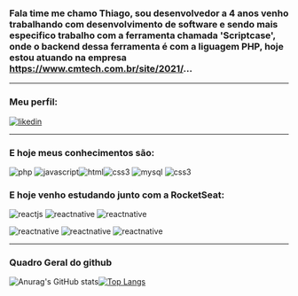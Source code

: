 ### Fala time me chamo Thiago, sou desenvolvedor a 4 anos venho trabalhando com desenvolvimento de software e sendo mais especifico trabalho com a ferramenta chamada 'Scriptcase', onde o backend dessa ferramenta é com a liguagem PHP, hoje estou atuando na empresa https://www.cmtech.com.br/site/2021/...

<hr>

### Meu perfil:

[![likedin](https://img.shields.io/badge/LinkedIn-0077B5?style=for-the-badge&logo=linkedin&logoColor=white)](https://www.linkedin.com/in/thiagojosedasilva/)

<hr>

### E hoje meus conhecimentos são:

![php](https://img.shields.io/badge/PHP-777BB4?style=for-the-badge&logo=php&logoColor=white)
![javascript](https://img.shields.io/badge/JavaScript-F7DF1E?style=for-the-badge&logo=javascript&logoColor=black)![html](https://img.shields.io/badge/HTML5-E34F26?style=for-the-badge&logo=html5&logoColor=white)![css3](https://img.shields.io/badge/CSS3-1572B6?style=for-the-badge&logo=css3&logoColor=white)
![mysql](https://img.shields.io/badge/MySQL-00000F?style=for-the-badge&logo=mysql&logoColor=white)
![css3](https://img.shields.io/badge/PostgreSQL-316192?style=for-the-badge&logo=postgresql&logoColor=white)

### E hoje venho <b>estudando</b> junto com a RocketSeat:

![reactjs](https://img.shields.io/badge/React-20232A?style=for-the-badge&logo=react&logoColor=61DAFB)
![reactnative](https://img.shields.io/badge/React_Native-20232A?style=for-the-badge&logo=react&logoColor=61DAFB)
![reactnative](https://img.shields.io/badge/Node.js-43853D?style=for-the-badge&logo=node.js&logoColor=white)

![reactnative](https://img.shields.io/badge/Material--UI-0081CB?style=for-the-badge&logo=material-ui&logoColor=white)
![reactnative](https://img.shields.io/badge/Bootstrap-563D7C?style=for-the-badge&logo=bootstrap&logoColor=white)
![reactnative](https://img.shields.io/badge/Tailwind_CSS-38B2AC?style=for-the-badge&logo=tailwind-css&logoColor=white)

<hr>

### Quadro Geral do github

![Anurag's GitHub stats](https://github-readme-stats.vercel.app/api?username=thiagoadssilva&show_icons=true&theme=white)[![Top Langs](https://github-readme-stats.vercel.app/api/top-langs/?username=thiagoadssilva&layout=compact)](https://github.com/anuraghazra/github-readme-stats)



